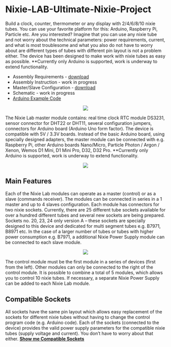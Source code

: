 # Nixie-LAB-Ultimate-Nixie-Project

Build a clock, counter, thermometer or any display with 2/4/6/8/10 nixie tubes.
You can use your favorite platform for this: Arduino, Raspberry Pi, Particle etc. Are you interested?
Imagine that you can use any nixie tube and not worry about the technical parameters: power requirements, current, and what is most troublesome and what you also do not have to worry about are different types of tubes with different pin layout is not a problem either. The device has been designed to make work with nixie tubes as easy as possible.
**Currently only Arduino is supported, work is underway to extend functionality.

* Assembly Requirements - <a href="https://github.com/marcinsaj/Nixie-LAB-Ultimate-Nixie-Project/raw/master/datasheet/Nixie-Lab-Assembly-Requirements.pdf">download</a>
* Assembly Instruction - work in progress
* Master/Slave Configuration - <a href="https://github.com/marcinsaj/Nixie-LAB-Ultimate-Nixie-Project/raw/master/datasheet/Nixie-Lab-Master-Slave-Jumper-Settings.pdf">download</a>
* Schematic - work in progress
* <a href="https://github.com/marcinsaj/Nixie-LAB-Ultimate-Nixie-Project/tree/master/examples/Arduino">Arduino Example Code</a>

<p align="center"><img src="https://github.com/marcinsaj/Nixie-LAB-Ultimate-Nixie-Project/blob/master/extras/nixie-lab-project-cover.jpg"></p>

The Nixie Lab master module contains: real time clock RTC module DS3231, sensor connector for DHT22 or DHT11, several configuration jumpers, connectors for Arduino board (Arduino Uno form factor). The device is compatible with  5V / 3.3V boards. Instead of the basic Arduino board, using specially designed adapters, the master module can be connected with e.g. Raspberry Pi, other Arduino boards Nano/Micro, Particle Photon / Argon / Xenon, Wemos D1 Mini, D1 Mini Pro, D32, D32 Pro. **Currently only Arduino is supported, work is underway to extend functionality.

<p align="center"><img src="https://github.com/marcinsaj/Nixie-LAB-Ultimate-Nixie-Project/blob/master/extras/nixie-lab-diagram.jpg"></p>

## Main Features
Each of the Nixie Lab modules can operate as a master (control) or as a slave (commands receiver). The modules can be connected in series in a 1 master and up to 4 slaves configuration. Each module has connectors for two nixie sockets. Currently, there are 25 different tube sockets available for over a hundred different tubes and several new sockets are being prepared. Sockets no. 20, 23, 24 only version A – these sockets are specially designed to this device and dedicated for multi segment tubes e.g. B7971, B8971 etc. In the case of a larger number of tubes or tubes with higher power consumption e.g. B7971, a additional Nixie Power Supply module can be connected to each slave module.

<p align="center"><img src="https://github.com/marcinsaj/Nixie-LAB-Ultimate-Nixie-Project/blob/master/extras/nixie-lab-master-slave.png"></p>

The control module must be the first module in a series of devices (first from the left). Other modules can only be connected to the right of the control module. It is possible to combine a total of 5 modules, which allows you to control 10 nixie tubes. If necessary, a separate Nixie Power Supply can be added to each Nixie Lab module.

## Compatible Sockets
All sockets have the same pin layout which allows easy replacement of the sockets for different nixie tubes without having to change the control program code (e.g. Arduino code). Each of the sockets (connected to the device) provides the valid power supply parameters for the compatible nixie tubes (supply voltage and current). You don’t have to worry about that either.
**<a href="https://github.com/marcinsaj/Nixie-Tube-Sockets">Show me Compatible Sockets</a>**

